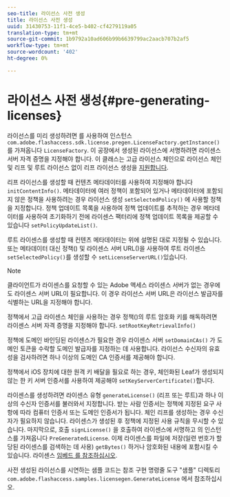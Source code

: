 ```yaml
---
seo-title: 라이선스 사전 생성
title: 라이선스 사전 생성
uuid: 31430753-11f1-4ce5-b402-cf4279119a05
translation-type: tm+mt
source-git-commit: 1b9792a10ad606b99b6639799ac2aacb707b2af5
workflow-type: tm+mt
source-wordcount: '402'
ht-degree: 0%

---
```



# 라이선스 사전 생성{#pre-generating-licenses}

라이선스를 미리 생성하려면 를 사용하여 인스턴스 `com.adobe.flashaccess.sdk.license.pregen.LicenseFactory.getInstance()` 를 가져옵니다 `LicenseFactory`. 이 공장에서 생성된 라이선스에 서명하려면 라이센스 서버 자격 증명을 지정해야 합니다. 이 클래스는 고급 라이선스 체인으로 라이선스 체인 및 리프 및 루트 라이선스 없이 리프 라이선스 생성을 [지원합니다](../../aaxs-protecting-content/content-introduction/content-usage-rules/content-other-policy-options/content-enhanced-license-chaining.md).

리프 라이선스를 생성할 때 컨텐츠 메타데이터를 사용하여 지정해야 합니다 `initContentInfo()`. 메타데이터에 여러 정책이 포함되어 있거나 메타데이터에 포함되지 않은 정책을 사용하려는 경우 라이선스 생성 `setSelectedPolicy()` 에 사용할 정책을 지정합니다. 정책 업데이트 목록을 사용하여 정책 업데이트를 추적하는 경우 메타데이터를 사용하여 초기화하기 전에 라이센스 팩터리에 정책 업데이트 목록을 제공할 수 있습니다 `setPolicyUpdateList()`.

루트 라이센스를 생성할 때 컨텐츠 메타데이터는 위에 설명된 대로 지정될 수 있습니다. 또는 메타데이터 대신 정책() 및 라이센스 서버 URL()을 사용하여 루트 라이센스 `setSelectedPolicy()`를 생성할 수 `setLicenseServerURL()`있습니다.

>[!NOTE]
>
>클라이언트가 라이센스를 요청할 수 있는 Adobe 액세스 라이센스 서버가 없는 경우에도 라이센스 서버 URL이 필요합니다. 이 경우 라이선스 서버 URL은 라이선스 발급자를 식별하는 URL을 지정해야 합니다.

정책에서 고급 라이센스 체인을 사용하는 경우 정책()의 루트 암호화 키를 해독하려면 라이센스 서버 자격 증명을 지정해야 합니다. `setRootKeyRetrievalInfo()`

정책에 도메인 바인딩된 라이센스가 필요한 경우 라이센스 서버 `setDomainCAs()` 가 도메인 토큰을 수락할 도메인 발급자를 지정하는 데 사용합니다. 라이선스 수신자의 유효성을 검사하려면 하나 이상의 도메인 CA 인증서를 제공해야 합니다.

정책에서 iOS 장치에 대한 원격 키 배달을 필요로 하는 경우, 체인화된 Leaf가 생성되지 않는 한 키 서버 인증서를 사용하여 제공해야 `setKeyServerCertificate()`합니다.

라이센스를 생성하려면 라이센스 유형 `generateLicense()` (리프 또는 루트)과 하나 이상의 수신자 인증서를 불러와서 지정합니다. 받는 사람 인증서는 정책에 지정된 요구 사항에 따라 컴퓨터 인증서 또는 도메인 인증서가 됩니다. 체인 리프를 생성하는 경우 수신자가 필요하지 않습니다. 라이센스가 생성된 후 정책에 지정된 사용 규칙을 무시할 수 있습니다. 마지막으로, 호출 `signLicense()` 을 호출하여 라이센스에 서명하고 의 인스턴스를 가져옵니다 `PreGeneratedLicense`. 이제 라이센스를 파일에 저장(일련 번호가 할당된 라이센스를 검색하는 데 사용) `getBytes()` 하거나 암호화된 내용에 포함시킬 수 있습니다. 라이센스 [임베드 를 참조하십시오](../../aaxs-protecting-content/content-pre-generating-and-embedded-licenses/content-embedding-licenses.md).

사전 생성된 라이선스를 시연하는 샘플 코드는 참조 구현 명령줄 도구 &quot;샘플&quot; 디렉토리 `com.adobe.flashaccess.samples.licensegen.GenerateLicense` 에서 참조하십시오.
